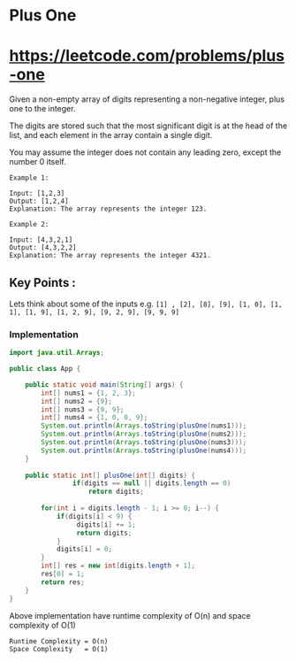 # Plus One
# https://leetcode.com/problems/plus-one

Given a non-empty array of digits representing a non-negative integer, plus one to the integer.

The digits are stored such that the most significant digit is at the head of the list, and each element in the array contain a single digit.

You may assume the integer does not contain any leading zero, except the number 0 itself.

```
Example 1:

Input: [1,2,3]
Output: [1,2,4]
Explanation: The array represents the integer 123.

Example 2:

Input: [4,3,2,1]
Output: [4,3,2,2]
Explanation: The array represents the integer 4321.
```
## Key Points :
Lets think about some of the inputs e.g. `[1] , [2], [8], [9], [1, 0], [1, 1], [1, 9], [1, 2, 9], [9, 2, 9], [9, 9, 9]`

### Implementation

```java
import java.util.Arrays;

public class App {

	public static void main(String[] args) {
		int[] nums1 = {1, 2, 3};
		int[] nums2 = {9};
		int[] nums3 = {9, 9};
		int[] nums4 = {1, 0, 0, 9};
		System.out.println(Arrays.toString(plusOne(nums1)));
		System.out.println(Arrays.toString(plusOne(nums2)));
		System.out.println(Arrays.toString(plusOne(nums3)));
		System.out.println(Arrays.toString(plusOne(nums4)));
	}
	
	public static int[] plusOne(int[] digits) {
                if(digits == null || digits.length == 0)
                    return digits;
            
		for(int i = digits.length - 1; i >= 0; i--) {
			if(digits[i] < 9) {
			     digits[i] += 1;
			     return digits;
			}
			digits[i] = 0;
		}
		int[] res = new int[digits.length + 1];
		res[0] = 1;
		return res;
	}
}
```
Above implementation have runtime complexity of O(n) and space complexity of O(1)
```
Runtime Complexity = O(n)
Space Complexity   = O(1)
```
